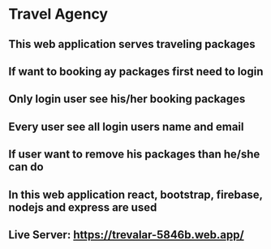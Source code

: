 # Travel Agency

## This web application serves traveling packages
## If want to booking ay packages first need to login
## Only login user see his/her booking packages
## Every user see all login users name and email
## If user want to remove his packages than he/she can do

## In this web application react, bootstrap, firebase, nodejs and express are used

## Live Server: https://trevalar-5846b.web.app/
